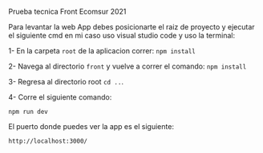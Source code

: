 Prueba tecnica Front Ecomsur 2021

Para levantar la web App debes posicionarte el raiz de proyecto y ejecutar el siguiente cmd en mi caso uso visual studio code y uso la terminal:

1- En la carpeta `root` de la aplicacion correr:
   `npm install`

2- Navega al directorio `front` y vuelve a correr el comando:
   `npm install`

3- Regresa al directorio root `cd ..`.

4- Corre el siguiente comando:

`npm run dev`

El puerto donde puedes ver la app es el siguiente:

`http://localhost:3000/`